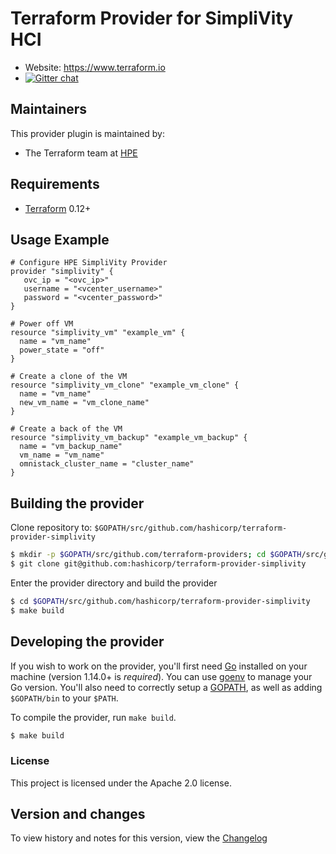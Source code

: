 Terraform Provider for SimpliVity HCI
==================

- Website: https://www.terraform.io
- [![Gitter chat](https://badges.gitter.im/hashicorp-terraform/Lobby.png)](https://gitter.im/hashicorp-terraform/Lobby)

Maintainers
-----------

This provider plugin is maintained by:

* The Terraform team at [HPE](http://hpe.com/simplivity)

Requirements
------------

- [Terraform](https://www.terraform.io/downloads.html) 0.12+


## Usage Example

```
# Configure HPE SimpliVity Provider
provider "simplivity" {
   ovc_ip = "<ovc_ip>"
   username = "<vcenter_username>"
   password = "<vcenter_password>"
}

# Power off VM
resource "simplivity_vm" "example_vm" {
  name = "vm_name"
  power_state = "off"
}

# Create a clone of the VM
resource "simplivity_vm_clone" "example_vm_clone" {
  name = "vm_name"
  new_vm_name = "vm_clone_name"
}

# Create a back of the VM
resource "simplivity_vm_backup" "example_vm_backup" {
  name = "vm_backup_name"
  vm_name = "vm_name"
  omnistack_cluster_name = "cluster_name"
}
```

Building the provider
---------------------

Clone repository to: `$GOPATH/src/github.com/hashicorp/terraform-provider-simplivity`

```sh
$ mkdir -p $GOPATH/src/github.com/terraform-providers; cd $GOPATH/src/github.com/terraform-providers
$ git clone git@github.com:hashicorp/terraform-provider-simplivity
```

Enter the provider directory and build the provider

```sh
$ cd $GOPATH/src/github.com/hashicorp/terraform-provider-simplivity
$ make build
```

Developing the provider
---------------------------

If you wish to work on the provider, you'll first need [Go](http://www.golang.org)
installed on your machine (version 1.14.0+ is *required*). You can use [goenv](https://github.com/syndbg/goenv)
to manage your Go version. You'll also need to correctly setup a [GOPATH](http://golang.org/doc/code.html#GOPATH),
as well as adding `$GOPATH/bin` to your `$PATH`.

To compile the provider, run `make build`.

```sh
$ make build
```

### License

This project is licensed under the Apache 2.0 license.

## Version and changes

To view history and notes for this version, view the [Changelog](CHANGELOG.md)
